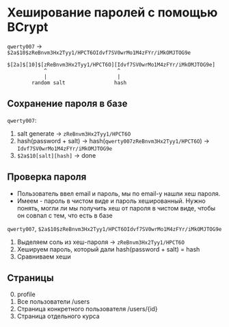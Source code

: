 # Хеширование паролей с помощью BCrypt

`qwerty007` -> `$2a$10$zReBnvm3Hx2Tyy1/HPCT6OIdvf7SV0wrMo1M4zFYr/iMkOMJTOG9e`

```
$[2a]$[10]$[zReBnvm3Hx2Tyy1/HPCT6O][Idvf7SV0wrMo1M4zFYr/iMkOMJTOG9e]
            ^                       ^
            |                       |
        random salt                hash
```

## Сохранение пароля в базе

`qwerty007`:

1) salt generate -> `zReBnvm3Hx2Tyy1/HPCT6O`
2) hash(password + salt) -> hash(`qwerty007zReBnvm3Hx2Tyy1/HPCT6O`) -> `Idvf7SV0wrMo1M4zFYr/iMkOMJTOG9e`
3) `$2a$10[salt][hash]` -> done

## Проверка пароля

* Пользователь ввел email и пароль, мы по email-у нашли хеш пароля.
* Имеем - пароль в чистом виде и пароль хешированный. Нужно понять, могли ли мы получить хеш от пароля в чистом виде,
чтобы он совпал с тем, что есть в базе

`qwerty007`, `$2a$10$zReBnvm3Hx2Tyy1/HPCT6OIdvf7SV0wrMo1M4zFYr/iMkOMJTOG9e`

1. Выделяем соль из хеш-пароля -> `zReBnvm3Hx2Tyy1/HPCT6O`
2. Хешируем пароль, который дали hash(password + salt) = hash
3. Сравниваем хеши

## Страницы

0. profile
1. Все пользователи /users
2. Страница конкретного пользователя /users/{id}
3. Страница отдельного курса